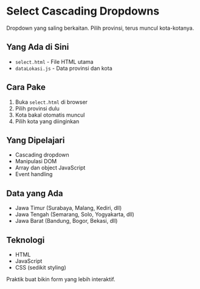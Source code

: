 # Select Cascading Dropdowns

Dropdown yang saling berkaitan. Pilih provinsi, terus muncul kota-kotanya.

## Yang Ada di Sini

- `select.html` - File HTML utama
- `dataLokasi.js` - Data provinsi dan kota

## Cara Pake

1. Buka `select.html` di browser
2. Pilih provinsi dulu
3. Kota bakal otomatis muncul
4. Pilih kota yang diinginkan

## Yang Dipelajari

- Cascading dropdown
- Manipulasi DOM
- Array dan object JavaScript
- Event handling

## Data yang Ada

- Jawa Timur (Surabaya, Malang, Kediri, dll)
- Jawa Tengah (Semarang, Solo, Yogyakarta, dll)
- Jawa Barat (Bandung, Bogor, Bekasi, dll)

## Teknologi

- HTML
- JavaScript
- CSS (sedikit styling)

Praktik buat bikin form yang lebih interaktif.
